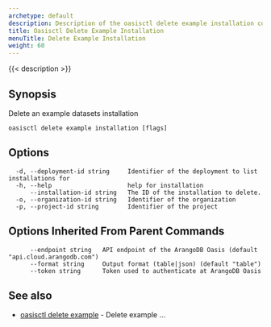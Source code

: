 ```yaml
---
archetype: default
description: Description of the oasisctl delete example installation command
title: Oasisctl Delete Example Installation
menuTitle: Delete Example Installation
weight: 60
---
```

{{< description >}}
## Synopsis
Delete an example datasets installation

```
oasisctl delete example installation [flags]
```

## Options
```
  -d, --deployment-id string     Identifier of the deployment to list installations for
  -h, --help                     help for installation
      --installation-id string   The ID of the installation to delete.
  -o, --organization-id string   Identifier of the organization
  -p, --project-id string        Identifier of the project
```

## Options Inherited From Parent Commands
```
      --endpoint string   API endpoint of the ArangoDB Oasis (default "api.cloud.arangodb.com")
      --format string     Output format (table|json) (default "table")
      --token string      Token used to authenticate at ArangoDB Oasis
```

## See also
* [oasisctl delete example](delete-example.md)	 - Delete example ...

